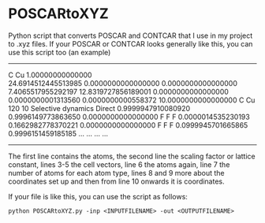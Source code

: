 # POSCARtoXYZ
Python script that converts POSCAR and CONTCAR that I use in my project to .xyz files. If your POSCAR or CONTCAR looks generally like this, you can use this script too (an example)

__________
C Cu
   1.00000000000000     
    24.6914512445513985    0.0000000000000000    0.0000000000000000
     7.4065517955292197   12.8319727856189001    0.0000000000000000
     0.0000000001313560    0.0000000000558372   10.0000000000000000
   C    Cu
   120    10
Selective dynamics
Direct
  0.9999947910080920  0.9996149773863650  0.0000000000000000   F   F   F
  0.0000014535230193  0.1662982778370221  0.0000000000000000   F   F   F
  0.0999945701665865  0.9996151459185185 ...
  ...
  ...
  ...
_________

The first line contains the atoms, the second line the scaling factor or lattice constant, lines 3-5 the cell vectors, line 6 the atoms again, line 7 the number of atoms for each atom type, lines 8 and 9 more about the coordinates set up and then from line 10 onwards it is coordinates.

If your file is like this, you can use the script as follows:

```
python POSCARtoXYZ.py -inp <INPUTFILENAME> -out <OUTPUTFILENAME>
```
